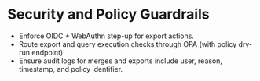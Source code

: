 # Security and Policy Guardrails

- Enforce OIDC + WebAuthn step-up for export actions.
- Route export and query execution checks through OPA (with policy dry-run endpoint).
- Ensure audit logs for merges and exports include user, reason, timestamp, and policy identifier.
